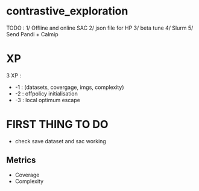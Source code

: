 # contrastive_exploration

TODO : 
1/ Offline and online SAC
2/ json file for HP
3/ beta tune
4/ Slurm
5/ Send Pandi + Calmip 

# XP 
3 XP : 
* -1 : (datasets, covergage, imgs, complexity)
* -2 : offpolicy initialisation
* -3 : local optimum escape 

# FIRST THING TO DO
* check save dataset and sac working 








## Metrics 
* Coverage 
* Complexity


